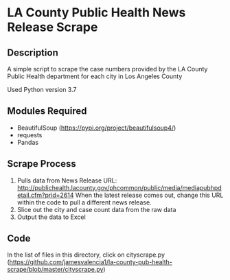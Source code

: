 # LA County Public Health News Release Scrape

## Description
A simple script to scrape the case numbers provided by the LA County Public Health department for each city in Los Angeles County

Used Python version 3.7

## Modules Required

- BeautifulSoup (https://pypi.org/project/beautifulsoup4/)
- requests
- Pandas

## Scrape Process

1.    Pulls data from News Release URL: http://publichealth.lacounty.gov/phcommon/public/media/mediapubhpdetail.cfm?prid=2614
      When the latest release comes out, change this URL within the code to pull a different news release.
2.    Slice out the city and case count data from the raw data
3.    Output the data to Excel

## Code
In the list of files in this directory, click on cityscrape.py (https://github.com/jamesvalencia1/la-county-pub-health-scrape/blob/master/cityscrape.py)
